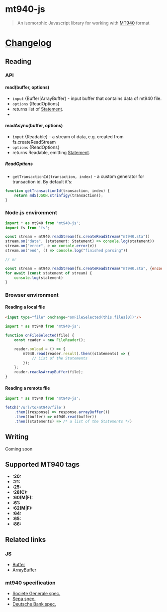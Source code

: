 # mt940-js

> An isomorphic Javascript library for working with [MT940](#related-links) format

# [Changelog](CHANGELOG.md)

## Reading

### API

#### read(buffer, options)

* `input` {Buffer|ArrayBuffer} - input buffer that contains data of mt940 file.
* `options` {ReadOptions}
* returns list of [Statement](src/index.ts#L50).
*

#### readAsync(buffer, options)

* `input` {Readable} - a stream of data, e.g. created from fs.createReadStream
* `options` {ReadOptions}
* returns Readable, emitting [Statement](src/index.ts#L50).

##### ReadOptions

* `getTransactionId(transaction, index)` - a custom generator for transaction id. By default it's:

```js
function getTransactionId(transaction, index) {
    return md5(JSON.strinfigy(transaction));
}
```

### Node.js environment

````js
import * as mt940 from 'mt940-js';
import fs from 'fs';

const stream = mt940.readStream(fs.createReadStream("mt940.sta"))
stream.on("data", (statement: Statement) => console.log(statement))
stream.on("error", e => console.error(e))
stream.on("end", () => console.log("finished parsing"))

// or 

const stream = mt940.readStream(fs.createReadStream("mt940.sta", {encoding: 'utf-8'}))
for await (const statement of stream) {
    console.log(statement)
}
````

### Browser environment

#### Reading a local file

````html
<input type="file" onchange="onFileSelected(this.files[0])"/>
````

````js
import * as mt940 from 'mt940-js';

function onFileSelected(file) {
    const reader = new FileReader();

    reader.onload = () => {
        mt940.read(reader.result).then((statements) => {
            // List of the Statements
        });
    };
    reader.readAsArrayBuffer(file);
}
````

#### Reading a remote file

````js
import * as mt940 from 'mt940-js';

fetch('/url/to/mt940/file')
    .then((response) => response.arrayBuffer())
    .then((buffer) => mt940.read(buffer))
    .then((statements) => /* a list of the Statements */)
````

## Writing

Coming soon

## Supported MT940 tags

* **:20:**
* **:21:**
* **:25:**
* **:28(C):**
* **:60(M|F):**
* **:61:**
* **:62(M|F):**
* **:64:**
* **:65:**
* **:86:**

## Related links

### JS

* [Buffer](https://nodejs.org/api/buffer.html)
* [ArrayBuffer](https://developer.mozilla.org/en/docs/Web/JavaScript/Reference/Global_Objects/ArrayBuffer)

### mt940 specification

* [Societe Generale spec.](https://web.archive.org/web/20160725042101/http://www.societegenerale.rs/fileadmin/template/main/pdf/SGS%20MT940.pdf)
* [Sepa spec.](http://www.sepaforcorporates.com/swift-for-corporates/account-statement-mt940-file-format-overview/)
* [Deutsche Bank spec.](https://deutschebank.nl/nl/docs/MT94042_EN.pdf)
